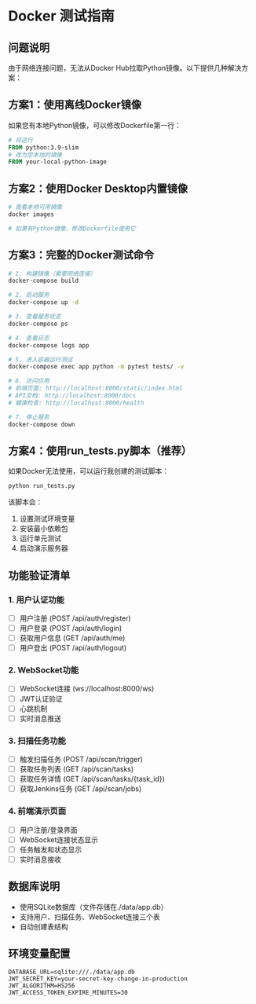 # Docker 测试指南

## 问题说明
由于网络连接问题，无法从Docker Hub拉取Python镜像。以下提供几种解决方案：

## 方案1：使用离线Docker镜像
如果您有本地Python镜像，可以修改Dockerfile第一行：
```dockerfile
# 将这行
FROM python:3.9-slim
# 改为您本地的镜像
FROM your-local-python-image
```

## 方案2：使用Docker Desktop内置镜像
```bash
# 查看本地可用镜像
docker images

# 如果有Python镜像，修改Dockerfile使用它
```

## 方案3：完整的Docker测试命令
```bash
# 1. 构建镜像（需要网络连接）
docker-compose build

# 2. 启动服务
docker-compose up -d

# 3. 查看服务状态
docker-compose ps

# 4. 查看日志
docker-compose logs app

# 5. 进入容器运行测试
docker-compose exec app python -m pytest tests/ -v

# 6. 访问应用
# 前端页面: http://localhost:8000/static/index.html
# API文档: http://localhost:8000/docs
# 健康检查: http://localhost:8000/health

# 7. 停止服务
docker-compose down
```

## 方案4：使用run_tests.py脚本（推荐）
如果Docker无法使用，可以运行我创建的测试脚本：
```bash
python run_tests.py
```

该脚本会：
1. 设置测试环境变量
2. 安装最小依赖包
3. 运行单元测试
4. 启动演示服务器

## 功能验证清单

### 1. 用户认证功能
- [ ] 用户注册 (POST /api/auth/register)
- [ ] 用户登录 (POST /api/auth/login)
- [ ] 获取用户信息 (GET /api/auth/me)
- [ ] 用户登出 (POST /api/auth/logout)

### 2. WebSocket功能
- [ ] WebSocket连接 (ws://localhost:8000/ws)
- [ ] JWT认证验证
- [ ] 心跳机制
- [ ] 实时消息推送

### 3. 扫描任务功能
- [ ] 触发扫描任务 (POST /api/scan/trigger)
- [ ] 获取任务列表 (GET /api/scan/tasks)
- [ ] 获取任务详情 (GET /api/scan/tasks/{task_id})
- [ ] 获取Jenkins任务 (GET /api/scan/jobs)

### 4. 前端演示页面
- [ ] 用户注册/登录界面
- [ ] WebSocket连接状态显示
- [ ] 任务触发和状态显示
- [ ] 实时消息接收

## 数据库说明
- 使用SQLite数据库（文件存储在./data/app.db）
- 支持用户、扫描任务、WebSocket连接三个表
- 自动创建表结构

## 环境变量配置
```env
DATABASE_URL=sqlite:///./data/app.db
JWT_SECRET_KEY=your-secret-key-change-in-production
JWT_ALGORITHM=HS256
JWT_ACCESS_TOKEN_EXPIRE_MINUTES=30
```